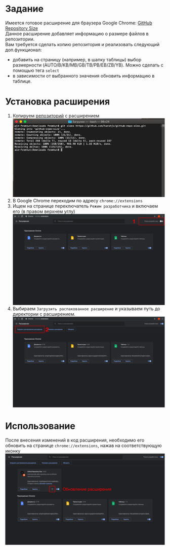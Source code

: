 # Задание
Имеется готовое расширение для браузера Google Chrome: [GitHub Repository Size](https://github.com/harshjv/github-repo-size)  
Данное расширение добавляет информацию о размере файлов в репозитории.  
Вам требуется сделать копию репозитория и реализовать следующий доп.функционал:

- добавить на страницу (например, в шапку таблицы) выбор размерности (AUTO/B/KB/MB/GB/TB/PB/EB/ZB/YB). Можно сделать с помощью тега `select` 
- в зависимости от выбранного значения обновить информацию в таблице.

# Установка расширения
1. Копируем [репозиторий](https://github.com/harshjv/github-repo-size) с расширением  
![1](https://github.com/fromkut/test-task/blob/master/1.png)
2. В Google Chrome переходим по адресу `chrome://extensions`
3. Ищем на странице переключатель `Режим разработчика` и включаем его (в правом верхнем углу)  
![1](https://github.com/fromkut/test-task/blob/master/2.png)
4. Выбираем `Загрузить распакованное расширение` и указываем путь до директории с расширением.  
![1](https://github.com/fromkut/test-task/blob/master/3.png)

# Использование
После внесения изменений в код расширения, необходимо его обновить на странице `chrome://extensions`, нажав на соответствующую иконку  
![1](https://github.com/fromkut/test-task/blob/master/4.png)
